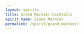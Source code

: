 ```yaml
---
layout: spirits
title: Grand Marnier Cocktails
spirit_name: Grand Marnier
permalink: /spirit/grand_marnier/
---
```


